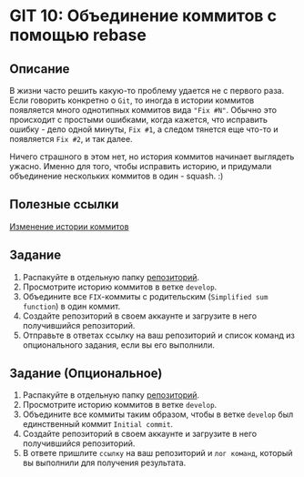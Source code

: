 # GIT 10: Объединение коммитов с помощью rebase

## Описание

В жизни часто решить какую-то проблему удается не с первого раза. Если говорить конкретно о `Git`, то иногда в истории коммитов появляется много однотипных коммитов вида `"Fix #N"`. Обычно это происходит с простыми ошибками, когда кажется, что исправить ошибку - дело одной минуты, `Fix #1`, а следом тянется еще что-то и появляется `Fix #2`, и так далее.

Ничего страшного в этом нет, но история коммитов начинает выглядеть ужасно. Именно для того, чтобы исправить историю, и придумали объединение нескольких коммитов в один - squash. :)

## Полезные ссылки

[Изменение истории коммитов](/GIT10/Git_Исправление_истории.html)

## Задание

1. Распакуйте в отдельную папку [репозиторий](/GIT10/git-squash.zip).
1. Просмотрите историю коммитов в ветке `develop`.
1. Объедините все `FIX`-коммиты c родительским (`Simplified sum function`) в один коммит.
1. Создайте репозиторий в своем аккаунте и загрузите в него получившийся репозиторий.
1. Отправьте в ответах ссылку на ваш репозиторий и список команд из опционального задания, если вы его выполнили.

## Задание (Опциональное)

1. Распакуйте в отдельную папку [репозиторий](/GIT10/git-squash.zip).
1. Просмотрите историю коммитов в ветке `develop`.
1. Объедините все коммиты таким образом, чтобы в ветке `develop` был единственный коммит `Initial commit`.
1. Создайте репозиторий в своем аккаунте и загрузите в него получившийся репозиторий.
1. В ответе пришлите `ссылку` на ваш репозиторий и `лог команд`, который вы выполнили для получения результата.
